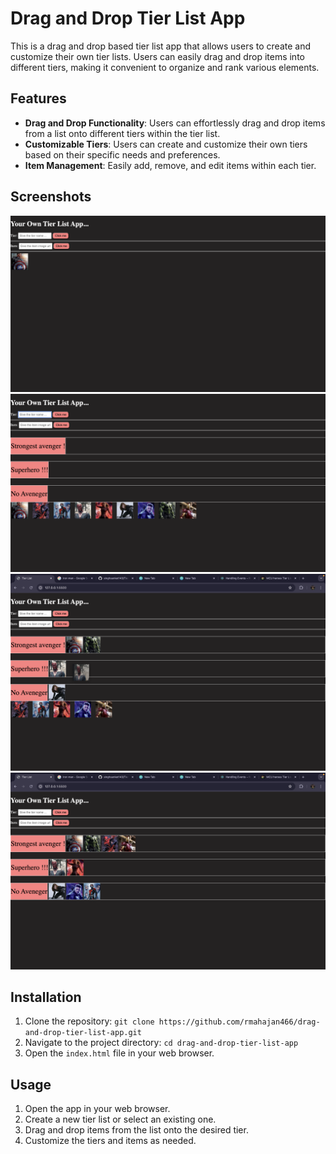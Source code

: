 # Drag and Drop Tier List App

This is a drag and drop based tier list app that allows users to create and customize their own tier lists. Users can easily drag and drop items into different tiers, making it convenient to organize and rank various elements.

## Features

- **Drag and Drop Functionality**: Users can effortlessly drag and drop items from a list onto different tiers within the tier list.
- **Customizable Tiers**: Users can create and customize their own tiers based on their specific needs and preferences.
- **Item Management**: Easily add, remove, and edit items within each tier.


## Screenshots

![Screenshot 1](/images/1.png)
![Screenshot 2](/images/2.png)
![Screenshot 3](/images/3.png)
![Screenshot 4](/images/4.png)

## Installation

1. Clone the repository: `git clone https://github.com/rmahajan466/drag-and-drop-tier-list-app.git`
2. Navigate to the project directory: `cd drag-and-drop-tier-list-app`
3. Open the `index.html` file in your web browser.


## Usage

1. Open the app in your web browser.
2. Create a new tier list or select an existing one.
3. Drag and drop items from the list onto the desired tier.
4. Customize the tiers and items as needed.